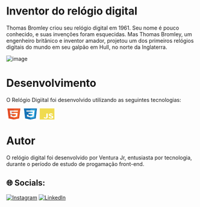 # Inventor do relógio digital
Thomas Bromley criou seu relógio digital em 1961. Seu nome é pouco conhecido, e suas invenções foram esquecidas. Mas Thomas Bromley, um engenheiro britânico e inventor amador, projetou um dos primeiros relógios digitais do mundo em seu galpão em Hull, no norte da Inglaterra.

![image](https://github.com/Ventura-Jr/CRUD-IBRF/assets/122493018/dde180de-0b21-44f8-9c8a-4c911f4c9d07)

# Desenvolvimento
O Relógio Digiital foi desenvolvido utilizando as seguintes tecnologias:
<div>
<img align="center" alt="Ventura-HTML" height="30" width="40" src="https://raw.githubusercontent.com/devicons/devicon/master/icons/html5/html5-original.svg">
<img align="center" alt="Ventura-CSS" height="30" width="40" src="https://raw.githubusercontent.com/devicons/devicon/master/icons/css3/css3-original.svg">
<img align="center" alt="Ventura-Js" height="30" width="40" src="https://raw.githubusercontent.com/devicons/devicon/master/icons/javascript/javascript-plain.svg">
</div>

# Autor
O relógio digital foi desenvolvido por Ventura Jr, entusiasta por tecnologia, durante o período de estudo de progamação front-end.

## 🌐 Socials:
[![Instagram](https://img.shields.io/badge/Instagram-%23E4405F.svg?logo=Instagram&logoColor=white)](https://www.instagram.com/eng.venturajr/) [![LinkedIn](https://img.shields.io/badge/LinkedIn-%230077B5.svg?logo=linkedin&logoColor=white)](https://www.linkedin.com/in/ventura-jr/)